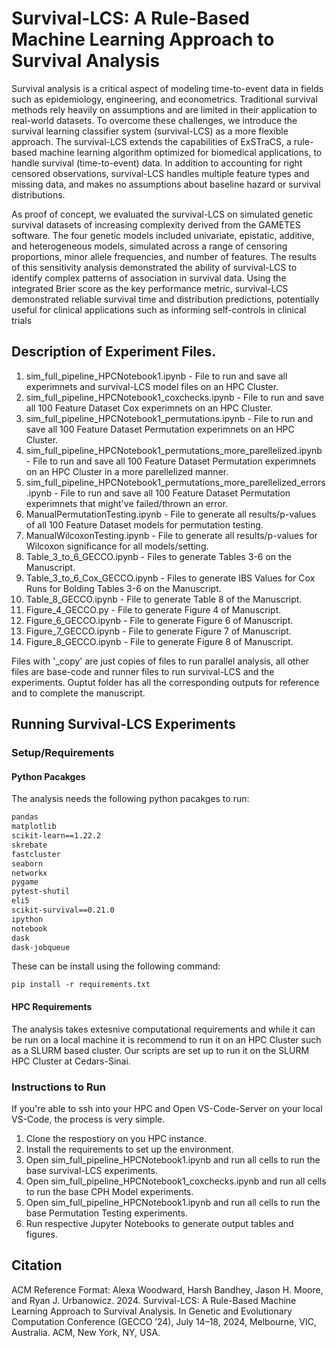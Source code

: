 # Survival-LCS: A Rule-Based Machine Learning Approach to Survival Analysis

Survival analysis is a critical aspect of modeling time-to-event data
in fields such as epidemiology, engineering, and econometrics. Traditional 
survival methods rely heavily on assumptions and are
limited in their application to real-world datasets. To overcome
these challenges, we introduce the survival learning classifier system 
(survival-LCS) as a more flexible approach. The survival-LCS
extends the capabilities of ExSTraCS, a rule-based machine learning 
algorithm optimized for biomedical applications, to handle
survival (time-to-event) data. In addition to accounting for right
censored observations, survival-LCS handles multiple feature types
and missing data, and makes no assumptions about baseline hazard
or survival distributions.

As proof of concept, we evaluated the survival-LCS on simulated
genetic survival datasets of increasing complexity derived from the
GAMETES software. The four genetic models included univariate,
epistatic, additive, and heterogeneous models, simulated across a
range of censoring proportions, minor allele frequencies, and number 
of features. The results of this sensitivity analysis demonstrated
the ability of survival-LCS to identify complex patterns of association 
in survival data. Using the integrated Brier score as the key
performance metric, survival-LCS demonstrated reliable survival
time and distribution predictions, potentially useful for clinical
applications such as informing self-controls in clinical trials


## Description of Experiment Files.

1. sim_full_pipeline_HPCNotebook1.ipynb -  File to run and save all experimnets and survival-LCS model files on an HPC Cluster.
2. sim_full_pipeline_HPCNotebook1_coxchecks.ipynb - File to run and save all 100 Feature Dataset Cox experimnets on an HPC Cluster.
3. sim_full_pipeline_HPCNotebook1_permutations.ipynb - File to run and save all 100 Feature Dataset Permutation experimnets on an HPC Cluster.
4. sim_full_pipeline_HPCNotebook1_permutations_more_parellelized.ipynb - File to run and save all 100 Feature Dataset Permutation experimnets on an HPC Cluster in a more parellelized manner.
5. sim_full_pipeline_HPCNotebook1_permutations_more_parellelized_errors.ipynb - File to run and save all 100 Feature Dataset Permutation experimnets that might've failed/thrown an error.
6. ManualPermutationTesting.ipynb - File to generate all results/p-values of all 100 Feature Dataset models for permutation testing.
7. ManualWilcoxonTesting.ipynb - File to generate all results/p-values for Wilcoxon significance for all models/setting.
8. Table_3_to_6_GECCO.ipynb -  Files to generate Tables 3-6 on the Manuscript.
9. Table_3_to_6_Cox_GECCO.ipynb -  Files to generate IBS Values for Cox Runs for Bolding Tables 3-6 on the Manuscript.
10. Table_8_GECCO.ipynb - File to generate Table 8 of the Manuscript.
11. Figure_4_GECCO.py - File to generate Figure 4 of Manuscript.
12. Figure_6_GECCO.ipynb - File to generate Figure 6 of Manuscript.
13. Figure_7_GECCO.ipynb - File to generate Figure 7 of Manuscript.
14. Figure_8_GECCO.ipynb - File to generate Figure 8 of Manuscript.

Files with '_copy' are just copies of files to run parallel analysis, all other files are base-code and runner files to run survival-LCS and the experiments. Ouptut folder has all the corresponding outputs for reference and to complete the manuscript.

## Running Survival-LCS Experiments
### Setup/Requirements
#### Python Pacakges

The analysis needs the following python pacakges to run:

```numpy==1.21.2
pandas 
matplotlib 
scikit-learn==1.22.2
skrebate 
fastcluster 
seaborn 
networkx 
pygame 
pytest-shutil 
eli5 
scikit-survival==0.21.0
ipython
notebook
dask
dask-jobqueue
```

These can be install using the following command:

```pip install -r requirements.txt```

#### HPC Requirements
The analysis takes extesnive computational requirements and while it can be run on a local machine it is recommend to run it on an HPC Cluster such as a SLURM based cluster. Our scripts are set up to run it on the SLURM HPC Cluster at Cedars-Sinai.

### Instructions to Run
If you're able to ssh into your HPC and Open VS-Code-Server on your local VS-Code, the process is very simple.

1. Clone the respostiory on you HPC instance.
2. Install the requirements to set up the environment.
3. Open sim_full_pipeline_HPCNotebook1.ipynb and run all cells to run the base survival-LCS experiments.
4. Open sim_full_pipeline_HPCNotebook1_coxchecks.ipynb and run all cells to run the base CPH Model experiments.
5. Open sim_full_pipeline_HPCNotebook1.ipynb and run all cells to run the base Permutation Testing experiments.
6. Run respective Jupyter Notebooks to generate output tables and figures.

## Citation

ACM Reference Format:
Alexa Woodward, Harsh Bandhey, Jason H. Moore, and Ryan J. Urbanowicz.
2024. Survival-LCS: A Rule-Based Machine Learning Approach to Survival
Analysis. In Genetic and Evolutionary Computation Conference (GECCO ’24),
July 14–18, 2024, Melbourne, VIC, Australia. ACM, New York, NY, USA.


<!-- sim_full_pipeline_LCS.py

There's two main files that will need a few tweaks- updating file names and modifying any run parameters, as follows:

 - sim_full_pipeline_LCS.py
	Line 22 - update system path
	Line 59 - update home directory for output files 
	Line 60 - specify which models to include
	Line 63 - specify censoring proportions
	Line 64 - specify the number of features
	Line 65 - specify the minor allele frequencies (used by gametes)
	Line 73 - set simulated = True for simulated runs
	Line 75 - set lcs_run = True to run the survival-ExSTraCS algorithm in addition to the data simulation
	Line 134 - optional, edit number of iterations, cv folds. Can also set to default.

 - survival_LCS_pipeline.py
	Line 60 - modify any default parameters as needed (optional)


You'll need to create the following folders and subfolders, INSIDE of the home directory for output files:
cv_sim_data (with subfolders: cv_me, cv_epi, cv_het, cv_add)
pickled_cv_models (with subfolders: me, epi, het, add)
sim_lcs_output (with subfolders: me, epi, het, add)


Simulated data from Gametes is in the "simulated_datasets" folder. The script "survival_data_siumulator.py" calls "importGametes.py" to parse the gametes model files and generate survival data.  -->

